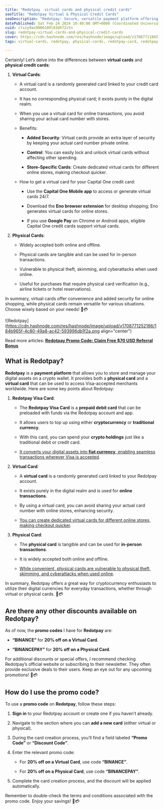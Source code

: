 ```yaml
---
title: "Redotpay  virtual cards and physical credit cards"
seoTitle: "Redotpay Virtual & Physical Credit Cards"
seoDescription: "Redotpay: Secure, versatile payment platform offering virtual & physical cards for seamless crypto spending. Use promo codes for discounts"
datePublished: Sat Feb 24 2024 10:40:08 GMT+0000 (Coordinated Universal Time)
cuid: clszy9ax9000109l03dh72ctn
slug: redotpay-virtual-cards-and-physical-credit-cards
cover: https://cdn.hashnode.com/res/hashnode/image/upload/v1708771104512/40245f9f-ee14-46a2-b574-1f9ac0416a07.jpeg
tags: virtual-cards, redotpay, physical-cards, redotpay-card, redotpay-visa-card, crypto-card, redotpay-wallet

---
```


Certainly! Let’s delve into the differences between **virtual cards** and **physical credit cards**:

1. **Virtual Cards**:
    
    * A virtual card is a randomly generated card linked to your credit card account.
        
    * It has no corresponding physical card; it exists purely in the digital realm.
        
    * When you use a virtual card for online transactions, you avoid sharing your actual card number with stores.
        
    * Benefits:
        
        * **Added Security**: Virtual cards provide an extra layer of security by keeping your actual card number private online.
            
        * **Control**: You can easily lock and unlock virtual cards without affecting other spending.
            
        * **Store-Specific Cards**: Create dedicated virtual cards for different online stores, making checkout quicker.
            
    * How to get a virtual card for your Capital One credit card:
        
        * Use the **Capital One Mobile app** to access or generate virtual cards 24/7.
            
        * Download the **Eno browser extension** for desktop shopping; Eno generates virtual cards for online stores.
            
        * If you use **Google Pay** on Chrome or Android apps, eligible Capital One credit cards support virtual cards.
            
2. **Physical Cards**:
    
    * Widely accepted both online and offline.
        
    * Physical cards are tangible and can be used for in-person transactions.
        
    * Vulnerable to physical theft, skimming, and cyberattacks when used online.
        
    * Useful for purchases that require physical card verification (e.g., airline tickets or hotel reservations).
        

In summary, virtual cards offer convenience and added security for online shopping, while physical cards remain versatile for various situations. Choose wisely based on your needs! 🌟💳

![Redotpay](https://cdn.hashnode.com/res/hashnode/image/upload/v1708771252186/184b965f-4c80-49a8-ac42-593996db1f2a.png align="center")

Read more articles: [**Redotpay Promo Code: Claim Free $70 USD Referral Bonus**](https://blog.dollarpesa.com/redotpay-promo-code-claim-your-free-7-usd-referral-bonus)

## What is Redotpay?

**Redotpay** is a **payment platform** that allows you to store and manage your digital assets on a crypto wallet. It provides both a **physical card** and a **virtual card** that can be used to access Visa-accepted merchants worldwide. Here are some key points about Redotpay:

1. **Redotpay Visa Card**:
    
    * The **Redotpay Visa Card** is a **prepaid debit card** that can be preloaded with funds via the Redotpay account and app.
        
    * It allows users to top up using either **cryptocurrency** or **traditional currency**.
        
    * With this card, you can spend your **crypto holdings** just like a traditional debit or credit card.
        
    * [It converts your digital assets into **fiat currency**, enabling seamless transactions wherever Visa is accepted](https://blog.dollarpesa.com/redotpay-card-review-fees-limits-alternative).
        
2. **Virtual Card**:
    
    * A **virtual card** is a randomly generated card linked to your Redotpay account.
        
    * It exists purely in the digital realm and is used for **online transactions**.
        
    * By using a virtual card, you can avoid sharing your actual card number with online stores, enhancing security.
        
    * [You can create dedicated virtual cards for different online stores, making checkout quicker](https://blog.dollarpesa.com/redotpay-card-review-fees-limits-alternative).
        
3. **Physical Card**:
    
    * The **physical card** is tangible and can be used for **in-person transactions**.
        
    * It is widely accepted both online and offline.
        
    * [While convenient, physical cards are vulnerable to physical theft, skimming, and cyberattacks when used online](https://blog.dollarpesa.com/redotpay-card-review-fees-limits-alternative).
        

In summary, Redotpay offers a great way for cryptocurrency enthusiasts to utilize their digital currencies for everyday transactions, whether through virtual or physical cards. 🌟💳

## Are there any other discounts available on Redotpay?

As of now, the **promo codes** I have for **Redotpay** are:

* **“BINANCE”** for **20% off on a Virtual Card**.
    
* **“BINANCEPAY”** for **20% off on a Physical Card**.
    

For additional discounts or special offers, I recommend checking Redotpay’s official website or subscribing to their newsletter. They often provide exclusive deals to their users. Keep an eye out for any upcoming promotions! 🌟💳

## How do I use the promo code?

To use a **promo code** on **Redotpay**, follow these steps:

1. **Sign in** to your Redotpay account or create one if you haven’t already.
    
2. Navigate to the section where you can **add a new card** (either virtual or physical).
    
3. During the card creation process, you’ll find a field labeled **“Promo Code”** or **“Discount Code”**.
    
4. Enter the relevant promo code:
    
    * For **20% off on a Virtual Card**, use code **“BINANCE”**.
        
    * For **20% off on a Physical Card**, use code **“BINANCEPAY”**.
        
5. Complete the card creation process, and the discount will be applied automatically.
    

Remember to double-check the terms and conditions associated with the promo code. Enjoy your savings! 🌟💳